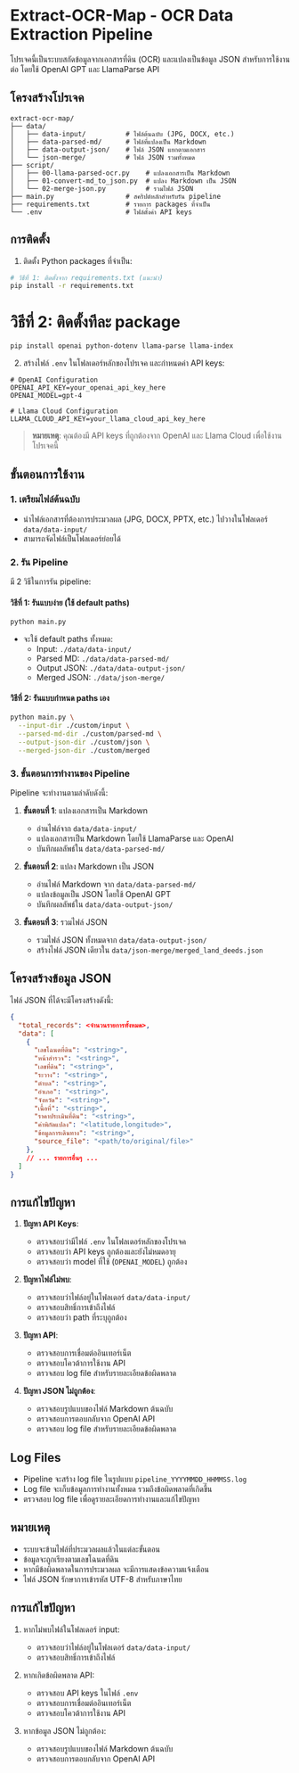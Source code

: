 # Extract-OCR-Map - OCR Data Extraction Pipeline

โปรเจคนี้เป็นระบบสกัดข้อมูลจากเอกสารที่ดิน (OCR) และแปลงเป็นข้อมูล JSON สำหรับการใช้งานต่อ โดยใช้ OpenAI GPT และ LlamaParse API

## โครงสร้างโปรเจค

```
extract-ocr-map/
├── data/
│   ├── data-input/          # ไฟล์ต้นฉบับ (JPG, DOCX, etc.)
│   ├── data-parsed-md/      # ไฟล์ที่แปลงเป็น Markdown
│   ├── data-output-json/    # ไฟล์ JSON แยกตามเอกสาร
│   └── json-merge/          # ไฟล์ JSON รวมทั้งหมด
├── script/
│   ├── 00-llama-parsed-ocr.py    # แปลงเอกสารเป็น Markdown
│   ├── 01-convert-md_to_json.py  # แปลง Markdown เป็น JSON
│   └── 02-merge-json.py          # รวมไฟล์ JSON
├── main.py                  # สคริปต์หลักสำหรับรัน pipeline
├── requirements.txt         # รายการ packages ที่จำเป็น
└── .env                     # ไฟล์ตั้งค่า API keys
```

## การติดตั้ง

1. ติดตั้ง Python packages ที่จำเป็น:
```bash
# วิธีที่ 1: ติดตั้งจาก requirements.txt (แนะนำ)
pip install -r requirements.txt
```
# วิธีที่ 2: ติดตั้งทีละ package
```bash
pip install openai python-dotenv llama-parse llama-index
```

2. สร้างไฟล์ `.env` ในโฟลเดอร์หลักของโปรเจค และกำหนดค่า API keys:
```env
# OpenAI Configuration
OPENAI_API_KEY=your_openai_api_key_here
OPENAI_MODEL=gpt-4

# Llama Cloud Configuration
LLAMA_CLOUD_API_KEY=your_llama_cloud_api_key_here
```

> **หมายเหตุ**: คุณต้องมี API keys ที่ถูกต้องจาก OpenAI และ Llama Cloud เพื่อใช้งานโปรเจคนี้

## ขั้นตอนการใช้งาน

### 1. เตรียมไฟล์ต้นฉบับ
- นำไฟล์เอกสารที่ต้องการประมวลผล (JPG, DOCX, PPTX, etc.) ไปวางในโฟลเดอร์ `data/data-input/`
- สามารถจัดไฟล์เป็นโฟลเดอร์ย่อยได้

### 2. รัน Pipeline
มี 2 วิธีในการรัน pipeline:

#### วิธีที่ 1: รันแบบง่าย (ใช้ default paths)
```bash
python main.py
```
- จะใช้ default paths ทั้งหมด:
  - Input: `./data/data-input/`
  - Parsed MD: `./data/data-parsed-md/`
  - Output JSON: `./data/data-output-json/`
  - Merged JSON: `./data/json-merge/`

#### วิธีที่ 2: รันแบบกำหนด paths เอง
```bash
python main.py \
  --input-dir ./custom/input \
  --parsed-md-dir ./custom/parsed-md \
  --output-json-dir ./custom/json \
  --merged-json-dir ./custom/merged
```

### 3. ขั้นตอนการทำงานของ Pipeline
Pipeline จะทำงานตามลำดับดังนี้:

1. **ขั้นตอนที่ 1**: แปลงเอกสารเป็น Markdown
   - อ่านไฟล์จาก `data/data-input/`
   - แปลงเอกสารเป็น Markdown โดยใช้ LlamaParse และ OpenAI
   - บันทึกผลลัพธ์ใน `data/data-parsed-md/`

2. **ขั้นตอนที่ 2**: แปลง Markdown เป็น JSON
   - อ่านไฟล์ Markdown จาก `data/data-parsed-md/`
   - แปลงข้อมูลเป็น JSON โดยใช้ OpenAI GPT
   - บันทึกผลลัพธ์ใน `data/data-output-json/`

3. **ขั้นตอนที่ 3**: รวมไฟล์ JSON
   - รวมไฟล์ JSON ทั้งหมดจาก `data/data-output-json/`
   - สร้างไฟล์ JSON เดียวใน `data/json-merge/merged_land_deeds.json`

## โครงสร้างข้อมูล JSON

ไฟล์ JSON ที่ได้จะมีโครงสร้างดังนี้:
```json
{
  "total_records": <จำนวนรายการทั้งหมด>,
  "data": [
    {
      "เลขโฉนดที่ดิน": "<string>",
      "หน้าสำรวจ": "<string>",
      "เลขที่ดิน": "<string>",
      "ระวาง": "<string>",
      "ตำบล": "<string>",
      "อำเภอ": "<string>",
      "จังหวัด": "<string>",
      "เนื้อที่": "<string>",
      "ราคาประเมินที่ดิน": "<string>",
      "ค่าพิกัดแปลง": "<latitude,longitude>",
      "ข้อมูลการเดินทาง": "<string>",
      "source_file": "<path/to/original/file>"
    },
    // ... รายการอื่นๆ ...
  ]
}
```

## การแก้ไขปัญหา

1. **ปัญหา API Keys**:
   - ตรวจสอบว่ามีไฟล์ `.env` ในโฟลเดอร์หลักของโปรเจค
   - ตรวจสอบว่า API keys ถูกต้องและยังไม่หมดอายุ
   - ตรวจสอบว่า model ที่ใช้ (`OPENAI_MODEL`) ถูกต้อง

2. **ปัญหาไฟล์ไม่พบ**:
   - ตรวจสอบว่าไฟล์อยู่ในโฟลเดอร์ `data/data-input/`
   - ตรวจสอบสิทธิ์การเข้าถึงไฟล์
   - ตรวจสอบว่า path ที่ระบุถูกต้อง

3. **ปัญหา API**:
   - ตรวจสอบการเชื่อมต่ออินเทอร์เน็ต
   - ตรวจสอบโควต้าการใช้งาน API
   - ตรวจสอบ log file สำหรับรายละเอียดข้อผิดพลาด

4. **ปัญหา JSON ไม่ถูกต้อง**:
   - ตรวจสอบรูปแบบของไฟล์ Markdown ต้นฉบับ
   - ตรวจสอบการตอบกลับจาก OpenAI API
   - ตรวจสอบ log file สำหรับรายละเอียดข้อผิดพลาด

## Log Files

- Pipeline จะสร้าง log file ในรูปแบบ `pipeline_YYYYMMDD_HHMMSS.log`
- Log file จะเก็บข้อมูลการทำงานทั้งหมด รวมถึงข้อผิดพลาดที่เกิดขึ้น
- ตรวจสอบ log file เพื่อดูรายละเอียดการทำงานและแก้ไขปัญหา

## หมายเหตุ

- ระบบจะข้ามไฟล์ที่ประมวลผลแล้วในแต่ละขั้นตอน
- ข้อมูลจะถูกเรียงตามเลขโฉนดที่ดิน
- หากมีข้อผิดพลาดในการประมวลผล จะมีการแสดงข้อความแจ้งเตือน
- ไฟล์ JSON รักษาการเข้ารหัส UTF-8 สำหรับภาษาไทย

## การแก้ไขปัญหา

1. หากไม่พบไฟล์ในโฟลเดอร์ input:
   - ตรวจสอบว่าไฟล์อยู่ในโฟลเดอร์ `data/data-input/`
   - ตรวจสอบสิทธิ์การเข้าถึงไฟล์

2. หากเกิดข้อผิดพลาด API:
   - ตรวจสอบ API keys ในไฟล์ `.env`
   - ตรวจสอบการเชื่อมต่ออินเทอร์เน็ต
   - ตรวจสอบโควต้าการใช้งาน API

3. หากข้อมูล JSON ไม่ถูกต้อง:
   - ตรวจสอบรูปแบบของไฟล์ Markdown ต้นฉบับ
   - ตรวจสอบการตอบกลับจาก OpenAI API 